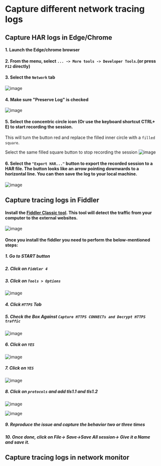 # Capture different network tracing logs

## Capture HAR logs in Edge/Chrome

#### 1. Launch the Edge/chrome browser
#### 2. From the menu, select `... -> More tools -> Developer Tools`.(or press `F12` directly)
#### 3. Select the `Network` tab
![image](https://user-images.githubusercontent.com/96930989/212235788-5cf820a0-a909-44e9-8a8f-e39f1c7a9df6.png)
#### 4. Make sure "Preserve Log" is checked
![image](https://user-images.githubusercontent.com/96930989/212235841-de012d95-7602-45c5-8561-e4d817fd1507.png)
#### 5. Select the concentric circle icon (Or use the keyboard shortcut CTRL+ E) to start recording the session.  

This will turn the button red and replace the filled inner circle with a `filled square`.

Select the same filled square button to stop recording the session
![image](https://user-images.githubusercontent.com/96930989/212235902-68a27a79-9ed0-4e25-855f-545190ced37e.png)

#### 6. Select the `"Export HAR..."` button to export the recorded session to a HAR file. The button looks like an arrow pointing downwards to a horizontal line. You can then save the log to your local machine.
![image](https://user-images.githubusercontent.com/96930989/212235965-a384ebf9-63a9-441a-9f64-9f83ca58c5ad.png)



## Capture tracing logs in Fiddler
#### Install the [Fiddler Classic tool](http://www.telerik.com/download/fiddler). This tool will detect the traffic from your computer to the external websites.
![image](https://user-images.githubusercontent.com/96930989/227168245-119b143e-cb3a-4f1e-b333-679b1c2b7d23.png)

#### Once you install the fiddler you need to perform the below-mentioned steps:
##### 1. Go to START button
##### 2. Click on `Fiddler 4` 
##### 3. Click on `Tools > Options`
![image](https://user-images.githubusercontent.com/96930989/227168418-ea792ab4-10cd-49de-93cf-cafd47fefa3b.png)
##### 4. Click `HTTPS` Tab        
##### 5. Check the Box Against `Capture HTTPS CONNECTs and Decrypt HTTPS traffic`
![image](https://user-images.githubusercontent.com/96930989/227168518-b7ccd9e7-a969-46b9-a696-d94a32b1dc4e.png)

##### 6. Click on `YES`
![image](https://user-images.githubusercontent.com/96930989/227168593-04f7fee2-562b-471e-9216-17c62915828f.png)

##### 7. Click on `YES`   
![image](https://user-images.githubusercontent.com/96930989/227168640-8fc2d7fb-9825-4706-901b-2f4b21dab3b0.png)

##### 8. Click on `protocols` and add tls1.1 and tls1.2
![image](https://user-images.githubusercontent.com/96930989/227168699-3786939b-8168-47e0-9389-c0bd3cd39962.png)

![image](https://user-images.githubusercontent.com/96930989/227168717-e3d0886c-4269-4358-b943-7b067bf6c15b.png)

##### 9. Reproduce the issue and capture the behavior two or three times
##### 10. Once done, click on File-> Save->Save All session-> Give it a Name and save it.

## Capture tracing logs in network monitor
